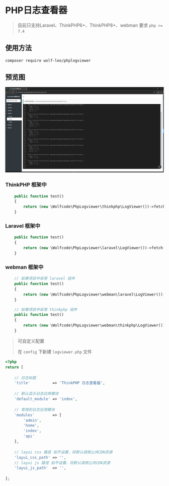 # PHP日志查看器

> 目前只支持Laravel、ThinkPHP6+、ThinkPHP8+、webman
> 要求 `php >= 7.4`

## 使用方法

```shell
composer require wolf-leo/phplogviewer
```

## 预览图

![](test/images/demo.png)

### ThinkPHP 框架中

```php
    public function test()
    {
        return (new \Wolfcode\PhpLogviewer\thinkphp\LogViewer())->fetch();
    }
```

### Laravel 框架中

```php
    public function test()
    {
        return (new \Wolfcode\PhpLogviewer\laravel\LogViewer())->fetch();
    }
```

### webman 框架中

```php
    // 如果项目中采用 laravel 组件
    public function test()
    {
        return (new \Wolfcode\PhpLogviewer\webman\laravel\LogViewer())->fetch();
    }
```

```php
    // 如果项目中采用 thinkphp 组件
    public function test()
    {
        return (new \Wolfcode\PhpLogviewer\webman\thinkphp\LogViewer())->fetch();
    }
```

> 可自定义配置
>
> 在 `config` 下新建 `logviewer.php` 文件

```php
<?php
return [

    // 日志标题
    'title'          => 'ThinkPHP 日志查看器',

    // 默认显示日志应用模块
    'default_module' => 'index',

    // 常用的日志应用模块
    'modules'        => [
        'admin',
        'home',
        'index',
        'api'
    ],
    
    // layui css 路径 如不设置，将默认调用公共CDN资源
    'layui_css_path' => '',
    // layui js 路径 如不设置，将默认调用公共CDN资源
    'layui_js_path'  => '',
    
];
```
